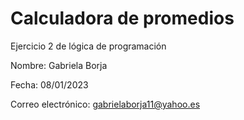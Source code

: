 # Calculadora de promedios
Ejercicio 2 de lógica de programación

Nombre: Gabriela Borja 

Fecha: 08/01/2023

Correo electrónico: gabrielaborja11@yahoo.es
